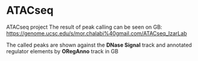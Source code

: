 # ATACseq
ATACseq project
The result of peak calling can be seen on GB: https://genome.ucsc.edu/s/mor.chalabi%40gmail.com/ATACseq_IzarLab

The called peaks are shown against the **DNase Signal** track and annotated regulator elements by **ORegAnno** track in GB
